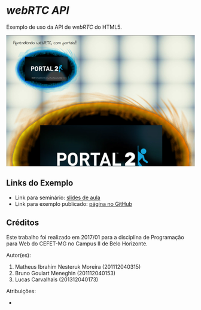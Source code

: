 # _webRTC API_

Exemplo de uso da API de _webRTC_ do HTML5.

![](src/img/screenshot.png)


## Links do Exemplo

- Link para seminário: [slides de aula][slides]
- Link para exemplo publicado: [página no GitHub][vivo]

## Créditos

Este trabalho foi realizado em 2017/01 para a disciplina de Programação para Web do CEFET-MG no Campus II de Belo Horizonte.

Autor(es):

1. Matheus Ibrahim Nesteruk Moreira (201112040315)
2. Bruno Goulart Meneghin (201112040153)
3. Lucas Carvalhais (201312040173)

Atribuições:

- 

[slides]: https://fegemo.github.io/cefet-web/classes/js5/#32
[vivo]: https://mefew.github.io/cefet-web-weblot/apis/COBRA-MAN/src/content/capture/diablo/
